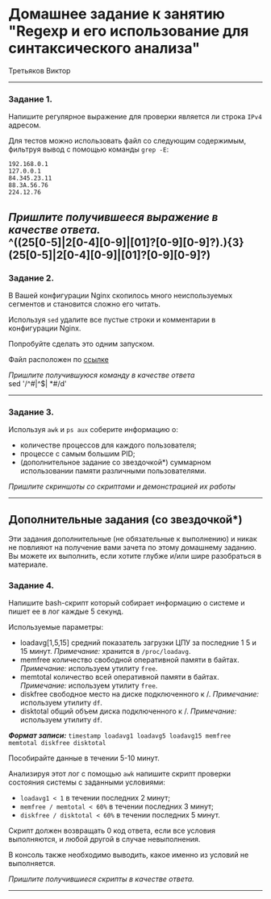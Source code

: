 # Домашнее задание к занятию "Regexp и его использование для синтаксического анализа"
Третьяков Виктор

------
### Задание 1.

Напишите регулярное выражение для проверки является ли строка `IPv4` адресом.

Для тестов можно использовать файл со следующим содержимым, фильтруя вывод с помощью команды `grep -E`:
```
192.168.0.1
127.0.0.1
84.345.23.11
88.3A.56.76
224.12.76
```

*Пришлите получившееся выражение в качестве ответа.*  
^((25[0-5]|2[0-4][0-9]|[01]?[0-9][0-9]?)\.){3}(25[0-5]|2[0-4][0-9]|[01]?[0-9][0-9]?)
---

### Задание 2.

В Вашей конфигурации Nginx скопилось много неиспользуемых сегментов и становится сложно его читать.

Используя `sed` удалите все пустые строки и комментарии в конфигурации Nginx.

Попробуйте сделать это одним запуском.

Файл расположен по [ссылке](5-03/nginx.conf)


*Пришлите получившуюся команду в качестве ответа*  
sed '/^#\|^$\| *#/d'

------

### Задание 3.

Используя `awk` и `ps aux` соберите информацию о:
 - количестве процессов для каждого пользователя;
 - процессе с самым большим PID;
 - (дополнительное задание со звездочкой*) суммарном использовании памяти различными пользователями.

*Пришлите скриншоты со скриптами и демонстрацией их работы*

---

## Дополнительные задания (со звездочкой*)
Эти задания дополнительные (не обязательные к выполнению) и никак не повлияют на получение вами зачета по этому домашнему заданию. Вы можете их выполнить, если хотите глубже и/или шире разобраться в материале.

### Задание 4.

Напишите bash-скрипт который собирает информацию о системе и пишет ее в лог каждые 5 секунд.

Используемые параметры:

- loadavg[1,5,15] средний показатель загрузки ЦПУ за последние 1 5 и 15 минут. *Примечание:* хранится в `/proc/loadavg`.
- memfree количество свободной оперативной памяти в байтах. *Примечание:* используем утилиту `free`.
- memtotal количество всей оперативной памяти в байтах. *Примечание:* используем утилиту `free`.
- diskfree свободное место на диске подключенного к /. *Примечание:* используем утилиту `df`.
- disktotal общий объем диска подключенного к /. *Примечание:* используем утилиту `df`.

***Формат записи:*** `timestamp loadavg1 loadavg5 loadavg15 memfree memtotal diskfree disktotal`

Пособирайте данные в течении 5-10 минут.

Анализируя этот лог с помощью `awk` напишите скрипт проверки состояния системы с заданными условиями:

- `loadavg1 < 1` в течении последних 2 минут;
- `memfree / memtotal < 60%` в течении последних 3 минут;
- `diskfree / disktotal < 60%` в течении последних 5 минут.

Скрипт должен возвращать 0 код ответа, если все условия выполняются, и любой другой в случае невыполнения.

В консоль также необходимо выводить, какое именно из условий не выполняется.

*Пришлите получившиеся скрипты в качестве ответа.*

------
